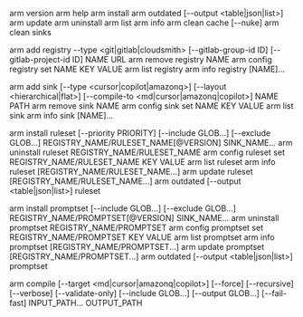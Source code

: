 arm version
arm help
arm install
arm outdated [--output <table|json|list>]
arm update
arm uninstall
arm list
arm info
arm clean cache [--nuke]
arm clean sinks

arm add registry --type <git|gitlab|cloudsmith> [--gitlab-group-id ID] [--gitlab-project-id ID] NAME URL
arm remove registry NAME
arm config registry set NAME KEY VALUE
arm list registry
arm info registry [NAME]...

arm add sink [--type <cursor|copilot|amazonq>] [--layout <hierarchical|flat>] [--compile-to <md|cursor|amazonq|copilot>] NAME PATH
arm remove sink NAME
arm config sink set NAME KEY VALUE
arm list sink
arm info sink [NAME]...

arm install ruleset [--priority PRIORITY] [--include GLOB...] [--exclude GLOB...] REGISTRY_NAME/RULESET_NAME[@VERSION] SINK_NAME...
arm uninstall ruleset REGISTRY_NAME/RULESET_NAME
arm config ruleset set REGISTRY_NAME/RULESET_NAME KEY VALUE
arm list ruleset
arm info ruleset [REGISTRY_NAME/RULESET_NAME...]
arm update ruleset [REGISTRY_NAME/RULESET_NAME...]
arm outdated [--output <table|json|list>] ruleset

arm install promptset [--include GLOB...] [--exclude GLOB...] REGISTRY_NAME/PROMPTSET[@VERSION] SINK_NAME...
arm uninstall promptset REGISTRY_NAME/PROMPTSET
arm config promptset set REGISTRY_NAME/PROMPTSET KEY VALUE
arm list promptset
arm info promptset [REGISTRY_NAME/PROMPTSET...]
arm update promptset [REGISTRY_NAME/PROMPTSET...]
arm outdated [--output <table|json|list>] promptset

arm compile [--target <md|cursor|amazonq|copilot>] [--force] [--recursive] [--verbose] [--validate-only] [--include GLOB...] [--output GLOB...] [--fail-fast] INPUT_PATH... OUTPUT_PATH
